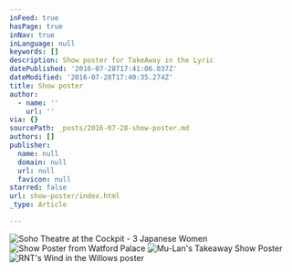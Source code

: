```yaml
---
inFeed: true
hasPage: true
inNav: true
inLanguage: null
keywords: []
description: Show poster for TakeAway in the Lyric
datePublished: '2016-07-28T17:41:06.037Z'
dateModified: '2016-07-28T17:40:35.274Z'
title: Show poster
author:
  - name: ''
    url: ''
via: {}
sourcePath: _posts/2016-07-28-show-poster.md
authors: []
publisher:
  name: null
  domain: null
  url: null
  favicon: null
starred: false
url: show-poster/index.html
_type: Article

---
```

![Soho Theatre at the Cockpit - 3 Japanese Women](https://the-grid-user-content.s3-us-west-2.amazonaws.com/ae146d0e-140c-4b56-bdd6-6e25d26415d6.jpg)
![Show Poster from Watford Palace](https://the-grid-user-content.s3-us-west-2.amazonaws.com/da6f4fba-67f4-4a49-9378-6206ca1bba56.jpg)
![Mu-Lan's Takeaway Show Poster](https://the-grid-user-content.s3-us-west-2.amazonaws.com/26f2d3b4-d1b3-4448-86e3-32fa9afbae5b.jpg)
![RNT's Wind in the Willows poster](https://the-grid-user-content.s3-us-west-2.amazonaws.com/eea6422c-dbab-4d34-9362-290f19cb090b.jpg)